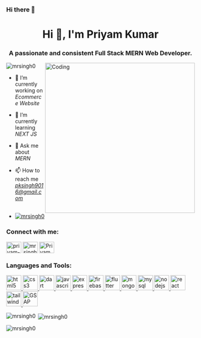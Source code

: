 ### Hi there 👋

<h1 align="center">Hi 👋, I'm Priyam Kumar</h1>
<h3 align="center">A passionate and consistent Full Stack MERN Web Developer.</h3>
<img align="right" alt="Coding" width="400" src="https://cdn.dribbble.com/users/1162077/screenshots/3848914/programmer.gif">

<p align="left"> <img src="https://komarev.com/ghpvc/?username=mrsingh0&label=Profile%20views&color=0e75b6&style=flat" alt="mrsingh0" /> </p>

- 🔭 I’m currently working on *Ecommerce Website*

- 🌱 I’m currently learning *NEXT JS*

- 💬 Ask me about *MERN*

- 📫 How to reach me *pksingh9016@gmail.com*

- <p align="left"> <a href="https://github.com/ryo-ma/github-profile-trophy"><img src="https://github-profile-trophy.vercel.app/?username=mrsingh0" alt="mrsingh0" /></a> </p>

<h3 align="left">Connect with me:</h3>
<p align="left">
<a href="https://linkedin.com/in/priyam-kumar-51406424b" target="blank"><img align="center" src="https://encrypted-tbn0.gstatic.com/images?q=tbn:ANd9GcQG3_jlMqfdaI7hfLEz8L-JHBaSF2Lm8KAGrw&usqp=CAU" alt="priyam-kumar-51406424b" height="30" width="40" /></a>
<a href="https://www.leetcode.com/mr singh" target="blank"><img align="center" src="https://cdn.iconscout.com/icon/free/png-256/free-leetcode-3521542-2944960.png" alt="mr singh" height="30" width="40" /></a>
<a href="https://www.codingninjas.com/studio/profile/fa0cd643-a40f-47f1-be99-5b88eac3227d" target="blank"><img align="center" src="https://encrypted-tbn0.gstatic.com/images?q=tbn:ANd9GcQ4xnKMpHtlo5h0Ujfhk0evGTmGbcOeROhDOA&usqp=CAU" alt="Priyam Kumar" height="30" width="40" /></a>
</p>

<h3 align="left">Languages and Tools:</h3>

<p align="left"> <a href="https://www.w3.org/html/" target="_blank" rel="noreferrer"> <img src="https://catalin.red/dist/uploads/2011/01/css3-html5-logo-initial.png" alt="html5" width="40" height="40"/> </a> <a href="https://www.w3schools.com/css/" target="_blank" rel="noreferrer"> <img src="https://seeklogo.com/images/C/css3-logo-8724075274-seeklogo.com.png" alt="css3" width="40" height="40"/> </a> <a href="https://dart.dev" target="_blank" rel="noreferrer"> <img src="https://www.vectorlogo.zone/logos/dartlang/dartlang-icon.svg" alt="dart" width="40" height="40"/> </a> <a href="https://developer.mozilla.org/en-US/docs/Web/JavaScript" target="_blank" rel="noreferrer"> <img src="https://res.cloudinary.com/startup-grind/image/upload/c_fill,dpr_2.0,f_auto,g_center,h_1080,q_100,w_1080/v1/gcs/platform-data-dsc/events/logo-javascript-png-html-code-allows-to-embed-javascript-logo-in-your-website-587.png" alt="javascript" width="40" height="40"/> </a> <a href="https://expressjs.com" target="_blank" rel="noreferrer"> <img src="https://ajeetchaulagain.com/static/7cb4af597964b0911fe71cb2f8148d64/87351/express-js.png" alt="express" width="40" height="40"/> </a> <a href="https://firebase.google.com/" target="_blank" rel="noreferrer"> <img src="https://www.vectorlogo.zone/logos/firebase/firebase-icon.svg" alt="firebase" width="40" height="40"/> </a> <a href="https://flutter.dev" target="_blank" rel="noreferrer"> <img src="https://www.vectorlogo.zone/logos/flutterio/flutterio-icon.svg" alt="flutter" width="40" height="40"/> </a> <a href="https://www.mongodb.com/" target="_blank" rel="noreferrer"> <img src="https://cdn.iconscout.com/icon/free/png-256/free-mongodb-5-1175140.png?f=webp" alt="mongodb" width="40" height="40"/> </a> <a href="https://www.mysql.com/" target="_blank" rel="noreferrer"> <img src="https://encrypted-tbn0.gstatic.com/images?q=tbn:ANd9GcTY6iAc7SWLOwn049p5AbkpH6c1-Siv-ZqK4Q&usqp=CAU" alt="mysql" width="40" height="40"/> </a> <a href="https://nodejs.org" target="_blank" rel="noreferrer"> <img src="https://encrypted-tbn0.gstatic.com/images?q=tbn:ANd9GcRV5um8N8D4MJBU2p9B9-lM8fWkAOJBqmNQyw&usqp=CAU" alt="nodejs" width="40" height="40"/> </a> <a href="https://reactjs.org/" target="_blank" rel="noreferrer"> <img src="https://encrypted-tbn0.gstatic.com/images?q=tbn:ANd9GcRa55wSu9pV2Xy0bwWUp6xumubVp6IlBe3Fdw&usqp=CAU" alt="react" width="40" height="40"/> </a> <a href="https://tailwindcss.com/" target="_blank" rel="noreferrer"> <img src="https://www.vectorlogo.zone/logos/tailwindcss/tailwindcss-icon.svg" alt="tailwind" width="40" height="40"/> </a> <a href="https://gsap.com/" target="_blank" rel="noreferrer"> <img src="https://encrypted-tbn0.gstatic.com/images?q=tbn:ANd9GcTHsmJvuKg57pwzWPQ49OwkPV8K3I_yq6NbpA&usqp=CAU" alt="GSAP" width="40" height="40"/> </a> </p>

<p><img align="left" src="https://github-readme-stats.vercel.app/api/top-langs?username=mrsingh0&show_icons=true&locale=en&layout=compact" alt="mrsingh0" /></p>

<p>&nbsp;<img align="center" src="https://github-readme-stats.vercel.app/api?username=mrsingh0&show_icons=true&locale=en" alt="mrsingh0" /></p>

<p><img align="center" src="https://github-readme-streak-stats.herokuapp.com/?user=mrsingh0&" alt="mrsingh0" /></p>
